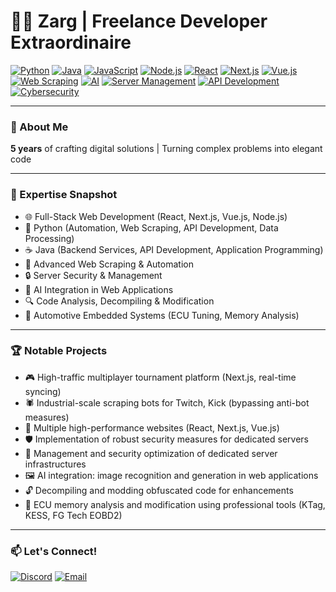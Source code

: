 # 👨‍💻 Zarg | Freelance Developer Extraordinaire

[![Python](https://img.shields.io/badge/-Python-3776AB?style=flat-square&logo=python&logoColor=white)](https://www.python.org/)
[![Java](https://img.shields.io/badge/-Java-007396?style=flat-square&logo=java&logoColor=white)](https://www.java.com/)
[![JavaScript](https://img.shields.io/badge/-JavaScript-F7DF1E?style=flat-square&logo=javascript&logoColor=black)](https://developer.mozilla.org/en-US/docs/Web/JavaScript)
[![Node.js](https://img.shields.io/badge/-Node.js-339933?style=flat-square&logo=node.js&logoColor=white)](https://nodejs.org/)
[![React](https://img.shields.io/badge/-React-61DAFB?style=flat-square&logo=react&logoColor=black)](https://reactjs.org/)
[![Next.js](https://img.shields.io/badge/-Next.js-000000?style=flat-square&logo=next.js&logoColor=white)](https://nextjs.org/)
[![Vue.js](https://img.shields.io/badge/-Vue.js-4FC08D?style=flat-square&logo=vue.js&logoColor=white)](https://vuejs.org/)
[![Web Scraping](https://img.shields.io/badge/-Web%20Scraping-4A154B?style=flat-square&logo=scraping&logoColor=white)](#)
[![AI](https://img.shields.io/badge/-AI-FF6F00?style=flat-square&logo=tensorflow&logoColor=white)](#)
[![Server Management](https://img.shields.io/badge/-Server%20Management-0078D4?style=flat-square&logo=microsoft-azure&logoColor=white)](#)
[![API Development](https://img.shields.io/badge/-API%20Development-009688?style=flat-square&logo=fastapi&logoColor=white)](#)
[![Cybersecurity](https://img.shields.io/badge/-Cybersecurity-003B57?style=flat-square&logo=caddy&logoColor=white)](#)

---

### 🚀 About Me
**5 years** of crafting digital solutions | Turning complex problems into elegant code

---

### 💼 Expertise Snapshot
- 🌐 Full-Stack Web Development (React, Next.js, Vue.js, Node.js)
- 🐍 Python (Automation, Web Scraping, API Development, Data Processing)
- ☕ Java (Backend Services, API Development, Application Programming)
- 🤖 Advanced Web Scraping & Automation
- 🔒 Server Security & Management
- 🧠 AI Integration in Web Applications
- 🔍 Code Analysis, Decompiling & Modification
- 🚗 Automotive Embedded Systems (ECU Tuning, Memory Analysis)

---

### 🏆 Notable Projects
- 🎮 High-traffic multiplayer tournament platform (Next.js, real-time syncing)
- 🕷️ Industrial-scale scraping bots for Twitch, Kick (bypassing anti-bot measures)
- 🌟 Multiple high-performance websites (React, Next.js, Vue.js)
- 🛡️ Implementation of robust security measures for dedicated servers
- 🧰 Management and security optimization of dedicated server infrastructures
- 🖼️ AI integration: image recognition and generation in web applications
- 🔓 Decompiling and modding obfuscated code for enhancements
- 🚙 ECU memory analysis and modification using professional tools (KTag, KESS, FG Tech EOBD2)

---

### 📫 Let's Connect!
[![Discord](https://img.shields.io/badge/-zarg.-7289DA?style=flat-square&logo=discord&logoColor=white)](https://discord.com/)
[![Email](https://img.shields.io/badge/-zarrg.dev@gmail.com-D14836?style=flat-square&logo=gmail&logoColor=white)](mailto:zarrg.dev@gmail.com)
